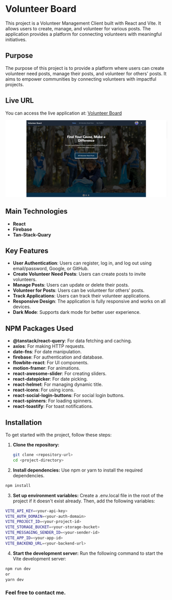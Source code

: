 # Volunteer Board

This project is a Volunteer Management Client built with React and Vite. It allows users to create, manage, and volunteer for various posts. The application provides a platform for connecting volunteers with meaningful initiatives.

## Purpose

The purpose of this project is to provide a platform where users can create volunteer need posts, manage their posts, and volunteer for others' posts. It aims to empower communities by connecting volunteers with impactful projects.

## Live URL

You can access the live application at: [Volunteer Board](https://tasneem-volunteer-board.web.app)

<img src="https://github.com/t4sn33m-s4h4t/Volunteer-Board-Client/blob/main/ss.png" />

## Main Technologies

- **React**
- **Firebase**
- **Tan-Stack-Quary**

## Key Features

- **User Authentication**: Users can register, log in, and log out using email/password, Google, or GitHub.
- **Create Volunteer Need Posts**: Users can create posts to invite volunteers.
- **Manage Posts**: Users can update or delete their posts.
- **Volunteer for Posts**: Users can be volunteer for others' posts.
- **Track Applications**: Users can track their volunteer applications.
- **Responsive Design**: The application is fully responsive and works on all devices.
- **Dark Mode**: Supports dark mode for better user experience.

## NPM Packages Used

- **@tanstack/react-query**: For data fetching and caching.
- **axios**: For making HTTP requests.
- **date-fns**: For date manipulation.
- **firebase**: For authentication and database.
- **flowbite-react**: For UI components.
- **motion-framer**: For animations.
- **react-awesome-slider**: For creating sliders.
- **react-datepicker**: For date picking.
- **react-helmet**: For managing dynamic title.
- **react-icons**: For using icons.
- **react-social-login-buttons**: For social login buttons.
- **react-spinners**: For loading spinners.
- **react-toastify**: For toast notifications.
## Installation

To get started with the project, follow these steps:

1. **Clone the repository:**

   ```bash
   git clone <repository-url>
   cd <project-directory>
   ```
2. **Install dependencies:**
Use npm or yarn to install the required dependencies.
 ```bash
npm install
```
3. **Set up environment variables:**
Create a .env.local file in the root of the project if it doesn't exist already. Then, add the following variables:
```bash
VITE_API_KEY=<your-api-key>
VITE_AUTH_DOMAIN=<your-auth-domain>
VITE_PROJECT_ID=<your-project-id>
VITE_STORAGE_BUCKET=<your-storage-bucket>
VITE_MESSAGING_SENDER_ID=<your-sender-id>
VITE_APP_ID=<your-app-id>
VITE_BACKEND_URL=<your-backend-url>
```
4. **Start the development server:**
Run the following command to start the Vite development server:
```bash
npm run dev
or
yarn dev
```
### Feel free to contact me.
